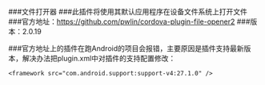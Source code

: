 
###文件打开器
###此插件将使用其默认应用程序在设备文件系统上打开文件
###官方地址：https://github.com/pwlin/cordova-plugin-file-opener2
###版本：2.0.19

###官方地址上的插件在跑Android的项目会报错，主要原因是插件支持最新版本，解决办法把plugin.xml中对插件的支持配置修改：
``` 
<framework src="com.android.support:support-v4:27.1.0" />
``` 
